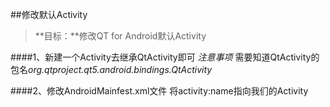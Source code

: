 ##修改默认Activity
>**目标：**修改QT for Android默认Activity

####1、新建一个Activity去继承QtActivity即可
*注意事项*
需要知道QtActivity的包名*org.qtproject.qt5.android.bindings.QtActivity*

####2、修改AndroidMainfest.xml文件
将activity:name指向我们的Activity